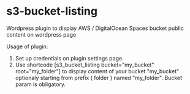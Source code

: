 # s3-bucket-listing
Wordpress plugin to display AWS / DigitalOcean Spaces bucket public content on wordpress page 

Usage of plugin:

1. Set up credentials on plugin settings page.
2. Use shortcode [s3_bucket_listing bucket="my_bucket" root="my_folder"] to display content of your bucket "my_bucket" optionaly starting from prefix ( folder ) named "my_folder".
Bucket param is obligatory. 
